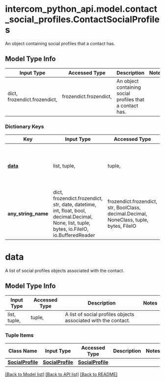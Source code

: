 # intercom_python_api.model.contact_social_profiles.ContactSocialProfiles

An object containing social profiles that a contact has.

## Model Type Info
Input Type | Accessed Type | Description | Notes
------------ | ------------- | ------------- | -------------
dict, frozendict.frozendict,  | frozendict.frozendict,  | An object containing social profiles that a contact has. | 

### Dictionary Keys
Key | Input Type | Accessed Type | Description | Notes
------------ | ------------- | ------------- | ------------- | -------------
**[data](#data)** | list, tuple,  | tuple,  | A list of social profiles objects associated with the contact. | [optional] 
**any_string_name** | dict, frozendict.frozendict, str, date, datetime, int, float, bool, decimal.Decimal, None, list, tuple, bytes, io.FileIO, io.BufferedReader | frozendict.frozendict, str, BoolClass, decimal.Decimal, NoneClass, tuple, bytes, FileIO | any string name can be used but the value must be the correct type | [optional]

# data

A list of social profiles objects associated with the contact.

## Model Type Info
Input Type | Accessed Type | Description | Notes
------------ | ------------- | ------------- | -------------
list, tuple,  | tuple,  | A list of social profiles objects associated with the contact. | 

### Tuple Items
Class Name | Input Type | Accessed Type | Description | Notes
------------- | ------------- | ------------- | ------------- | -------------
[**SocialProfile**](SocialProfile.md) | [**SocialProfile**](SocialProfile.md) | [**SocialProfile**](SocialProfile.md) |  | 

[[Back to Model list]](../../README.md#documentation-for-models) [[Back to API list]](../../README.md#documentation-for-api-endpoints) [[Back to README]](../../README.md)

